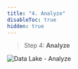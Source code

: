 ```yaml
---
title: "4. Analyze"
disableToc: true
hidden: true
---
```


> Step 4: **Analyze**

![Data Lake - Analyze](/images/modules/analyze.png?width=50pc)
